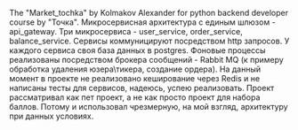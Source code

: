 The "Market_tochka" by Kolmakov Alexander for python backend developer course by "Точка".
Микросервисная архитектура с единым шлюзом - api_gateway. Три микросервиса - user_service, order_service, balance_service. Сервисы коммуницируют посредством http запросов.  У каждого сервиса своя база данных в postgres. Фоновые процессы реализованы посредством брокера сообщений - Rabbit MQ (к примеру обработка удаления юзера\тикера, создание ордера). 
На данный момент в проекте не реализовано кеширование через Redis и не написаны тесты для сервисов, надеюсь, успею реализовать.  Проект рассматривал как пет проект, а не как просто проект для набора баллов. Потому и использовал чрезмерную, на мой взгляд, архитектуру при данных условиях. 

